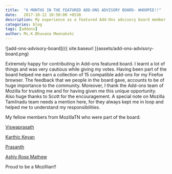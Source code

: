 ```yaml
---
title:  "6 MONTHS IN THE FEATURED ADD-ONS ADVISORY BOARD- WHOOPEE!!"
date:   2017-10-12 10:50:00 +0530
description: My experience as a featured Add-Ons advisory board member
categories: blog
tags: [addons]
author: Ms.K.Bhuvana Meenakshi
---
```

![add-ons-advisory-board]({{ site.baseurl }}assets/add-ons-advisory-board.png)

Extremely happy for contributing in Add-ons featured board. 
I learnt a lot of things and was very cautious while giving my votes. Having been part of the board helped me earn a collection of 15 
compatible add-ons for my Firefox browser. The feedback that we people in the board gave, accounts to be of huge importance to the 
community. Moreover, I thank the Add-ons team of Mozilla for trusting me and for having given me this unique opportunity. Also huge thanks 
to Scott for the encouragement. A special note on Mozilla Tamilnadu team needs a mention here, for they always kept me in loop and helped 
me to understand my responsibilities. 

My fellow members from MozillaTN who were part of the board:

[Viswaprasath](https://mozillatn.github.io/about/iamvp7)

[Karthic Keyan](https://mozillatn.github.io/about/Karthickeyan)

[Prasanth](https://mozillatn.github.io/about/prasanthp96)

[Ashly Rose Mathew](https://mozillatn.github.io/about/ashly_rose)


Proud to be a Mozillian!!
   

